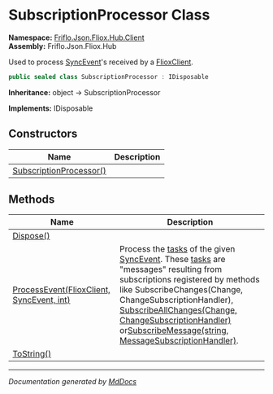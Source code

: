 ﻿<!--  
  <auto-generated>   
    The contents of this file were generated by a tool.  
    Changes to this file may be list if the file is regenerated  
  </auto-generated>   
-->

# SubscriptionProcessor Class

**Namespace:** [Friflo.Json.Fliox.Hub.Client](../index.md)  
**Assembly:** Friflo.Json.Fliox.Hub

Used to process [SyncEvent](../../Protocol/SyncEvent/index.md)'s received by a [FlioxClient](../FlioxClient/index.md).  

```csharp
public sealed class SubscriptionProcessor : IDisposable
```

**Inheritance:** object → SubscriptionProcessor

**Implements:** IDisposable

## Constructors

| Name                                             | Description |
| ------------------------------------------------ | ----------- |
| [SubscriptionProcessor()](constructors/index.md) |             |

## Methods

| Name                                                                 | Description                                                                                                                                                                                                                                                                                                                                                                                                                                                                                                                                                                    |
| -------------------------------------------------------------------- | ------------------------------------------------------------------------------------------------------------------------------------------------------------------------------------------------------------------------------------------------------------------------------------------------------------------------------------------------------------------------------------------------------------------------------------------------------------------------------------------------------------------------------------------------------------------------------ |
| [Dispose()](methods/Dispose.md)                                      |                                                                                                                                                                                                                                                                                                                                                                                                                                                                                                                                                                                |
| [ProcessEvent(FlioxClient, SyncEvent, int)](methods/ProcessEvent.md) | Process the [tasks](../../Protocol/SyncEvent/fields/tasks.md) of the given [SyncEvent](../../Protocol/SyncEvent/index.md). These [tasks](../../Protocol/SyncEvent/fields/tasks.md) are "messages" resulting from subscriptions registered by methods like SubscribeChanges(Change, ChangeSubscriptionHandler), [SubscribeAllChanges(Change, ChangeSubscriptionHandler)](../FlioxClient/methods/SubscribeAllChanges.md) or[SubscribeMessage(string, MessageSubscriptionHandler)](../FlioxClient/methods/SubscribeMessage.md#subscribemessagestring-messagesubscriptionhandler). |
| [ToString()](methods/ToString.md)                                    |                                                                                                                                                                                                                                                                                                                                                                                                                                                                                                                                                                                |

___

*Documentation generated by [MdDocs](https://github.com/ap0llo/mddocs)*
